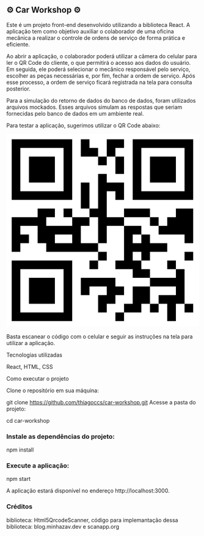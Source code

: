 <h2>⚙️ Car Workshop ⚙️</h2>
Este é um projeto front-end desenvolvido utilizando a biblioteca React. A aplicação tem como objetivo auxiliar o colaborador de uma oficina mecânica a realizar o controle de ordens de serviço de forma prática e eficiente.

Ao abrir a aplicação, o colaborador poderá utilizar a câmera do celular para ler o QR Code do cliente, o que permitirá o acesso aos dados do usuário. Em seguida, ele poderá selecionar o mecânico responsável pelo serviço, escolher as peças necessárias e, por fim, fechar a ordem de serviço. Após esse processo, a ordem de serviço ficará registrada na tela para consulta posterior.

Para a simulação do retorno de dados do banco de dados, foram utilizados arquivos mockados. Esses arquivos simulam as respostas que seriam fornecidas pelo banco de dados em um ambiente real.

Para testar a aplicação, sugerimos utilizar o QR Code abaixo:

![QR Code para teste](https://github.com/thiagoccs/car_workshop/blob/main/qrplus-code-1681773932492.jpg?raw=true)

Basta escanear o código com o celular e seguir as instruções na tela para utilizar a aplicação.

Tecnologias utilizadas

React, HTML, CSS

Como executar o projeto

Clone o repositório em sua máquina:

git clone https://github.com/thiagoccs/car-workshop.git
Acesse a pasta do projeto:

cd car-workshop
<h3>Instale as dependências do projeto:</h3>
<p>npm install</p>
<h3>Execute a aplicação:</h3>
<p>npm start</p>
<p>A aplicação estará disponível no endereço http://localhost:3000.</p>

<h3>Créditos</h3>
<p>biblioteca: Html5QrcodeScanner, código para implemantação dessa biblioteca: blog.minhazav.dev e scanapp.org</p>
